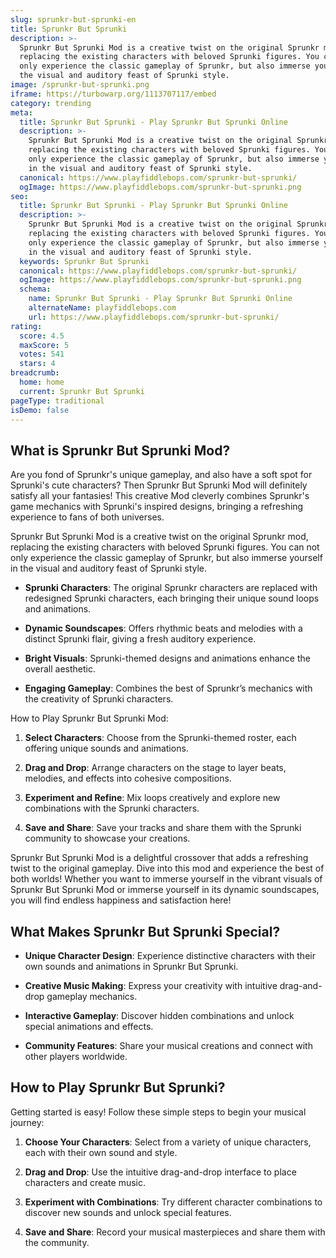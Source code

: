 ```yaml
---
slug: sprunkr-but-sprunki-en
title: Sprunkr But Sprunki
description: >-
  Sprunkr But Sprunki Mod is a creative twist on the original Sprunkr mod,
  replacing the existing characters with beloved Sprunki figures. You can not
  only experience the classic gameplay of Sprunkr, but also immerse yourself in
  the visual and auditory feast of Sprunki style.
image: /sprunkr-but-sprunki.png
iframe: https://turbowarp.org/1113707117/embed
category: trending
meta:
  title: Sprunkr But Sprunki - Play Sprunkr But Sprunki Online
  description: >-
    Sprunkr But Sprunki Mod is a creative twist on the original Sprunkr mod,
    replacing the existing characters with beloved Sprunki figures. You can not
    only experience the classic gameplay of Sprunkr, but also immerse yourself
    in the visual and auditory feast of Sprunki style.
  canonical: https://www.playfiddlebops.com/sprunkr-but-sprunki/
  ogImage: https://www.playfiddlebops.com/sprunkr-but-sprunki.png
seo:
  title: Sprunkr But Sprunki - Play Sprunkr But Sprunki Online
  description: >-
    Sprunkr But Sprunki Mod is a creative twist on the original Sprunkr mod,
    replacing the existing characters with beloved Sprunki figures. You can not
    only experience the classic gameplay of Sprunkr, but also immerse yourself
    in the visual and auditory feast of Sprunki style.
  keywords: Sprunkr But Sprunki
  canonical: https://www.playfiddlebops.com/sprunkr-but-sprunki/
  ogImage: https://www.playfiddlebops.com/sprunkr-but-sprunki.png
  schema:
    name: Sprunkr But Sprunki - Play Sprunkr But Sprunki Online
    alternateName: playfiddlebops.com
    url: https://www.playfiddlebops.com/sprunkr-but-sprunki/
rating:
  score: 4.5
  maxScore: 5
  votes: 541
  stars: 4
breadcrumb:
  home: home
  current: Sprunkr But Sprunki
pageType: traditional
isDemo: false
---
```


## What is Sprunkr But Sprunki Mod?

Are you fond of Sprunkr's unique gameplay, and also have a soft spot for Sprunki's cute characters? Then Sprunkr But Sprunki Mod will definitely satisfy all your fantasies! This creative Mod cleverly combines Sprunkr's game mechanics with Sprunki's inspired designs, bringing a refreshing experience to fans of both universes.

Sprunkr But Sprunki Mod is a creative twist on the original Sprunkr mod, replacing the existing characters with beloved Sprunki figures. You can not only experience the classic gameplay of Sprunkr, but also immerse yourself in the visual and auditory feast of Sprunki style.

- **Sprunki Characters**: The original Sprunkr characters are replaced with redesigned Sprunki characters, each bringing their unique sound loops and animations.

- **Dynamic Soundscapes**: Offers rhythmic beats and melodies with a distinct Sprunki flair, giving a fresh auditory experience.

- **Bright Visuals**: Sprunki-themed designs and animations enhance the overall aesthetic.

- **Engaging Gameplay**: Combines the best of Sprunkr’s mechanics with the creativity of Sprunki characters.

How to Play Sprunkr But Sprunki Mod:

1. **Select Characters**: Choose from the Sprunki-themed roster, each offering unique sounds and animations.

1. **Drag and Drop**: Arrange characters on the stage to layer beats, melodies, and effects into cohesive compositions.

1. **Experiment and Refine**: Mix loops creatively and explore new combinations with the Sprunki characters.

1. **Save and Share**: Save your tracks and share them with the Sprunki community to showcase your creations.

Sprunkr But Sprunki Mod is a delightful crossover that adds a refreshing twist to the original gameplay. Dive into this mod and experience the best of both worlds! Whether you want to immerse yourself in the vibrant visuals of Sprunkr But Sprunki Mod or immerse yourself in its dynamic soundscapes, you will find endless happiness and satisfaction here!

## What Makes Sprunkr But Sprunki Special?

- **Unique Character Design**: Experience distinctive characters with their own sounds and animations in Sprunkr But Sprunki.

- **Creative Music Making**: Express your creativity with intuitive drag-and-drop gameplay mechanics.

- **Interactive Gameplay**: Discover hidden combinations and unlock special animations and effects.

- **Community Features**: Share your musical creations and connect with other players worldwide.

## How to Play Sprunkr But Sprunki?

Getting started is easy! Follow these simple steps to begin your musical journey:

1. **Choose Your Characters**: Select from a variety of unique characters, each with their own sound and style.

1. **Drag and Drop**: Use the intuitive drag-and-drop interface to place characters and create music.

1. **Experiment with Combinations**: Try different character combinations to discover new sounds and unlock special features.

1. **Save and Share**: Record your musical masterpieces and share them with the community.
